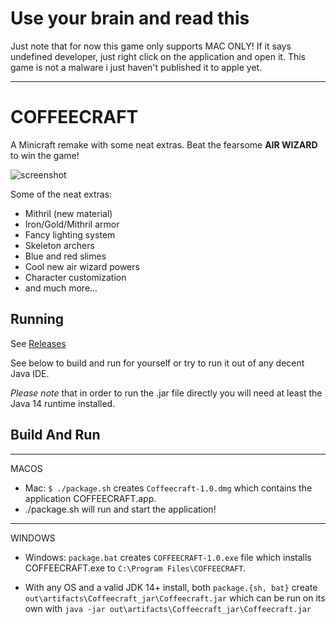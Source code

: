 # Use your brain and read this
Just note that for now this game only supports MAC ONLY! If it says undefined developer, just right click on the application and open it. This game is not a malware i just haven't published it to apple yet.
___

# COFFEECRAFT
A Minicraft remake with some neat extras. Beat the fearsome **AIR WIZARD** to win the game!

![screenshot](coffeecraft.png)

Some of the neat extras:
- Mithril (new material)
- Iron/Gold/Mithril armor
- Fancy lighting system
- Skeleton archers
- Blue and red slimes
- Cool new air wizard powers
- Character customization
- and much more...

## Running
See [Releases](https://github.com/coffee/coffeeCraft-JAVA/releases/tag/java)

See below to build and run for yourself or try to run it out of any decent Java IDE.

*Please note* that in order to run the .jar file directly you will need at least the Java 14 runtime installed. 

## Build And Run
___
MACOS

- Mac: `$ ./package.sh` creates `Coffeecraft-1.0.dmg` which contains the application COFFEECRAFT.app.
- ./package.sh will run and start the application!
___
WINDOWS

- Windows: `package.bat` creates `COFFEECRAFT-1.0.exe` file which installs COFFEECRAFT.exe to `C:\Program Files\COFFEECRAFT`.

- With any OS and a valid JDK 14+ install, both `package.{sh, bat}` create `out\artifacts\Coffeecraft_jar\Coffeecraft.jar` which can be run on its own with `java -jar out\artifacts\Coffeecraft_jar\Coffeecraft.jar`

